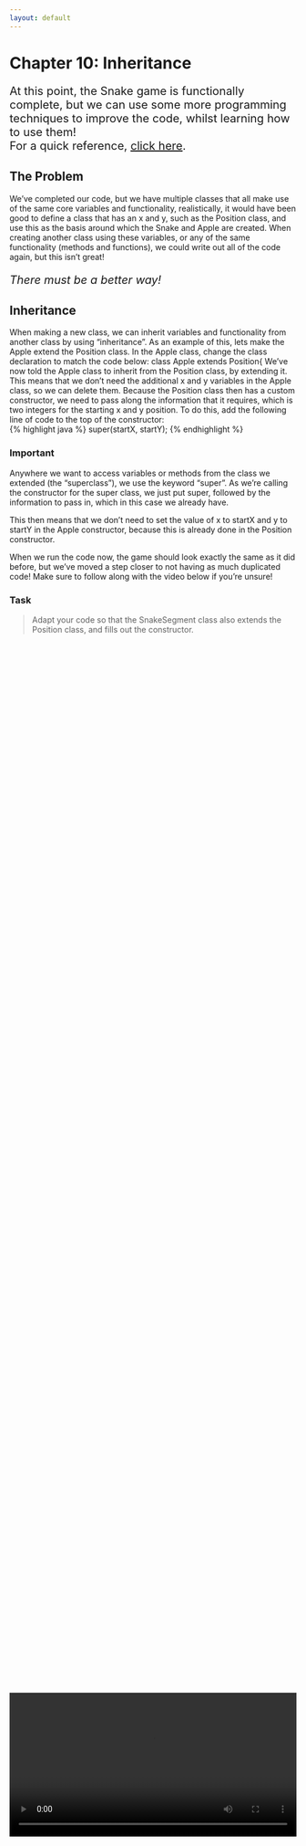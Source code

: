 ```yaml
---
layout: default
---
```


<h1>Chapter 10: Inheritance</h1>
<p style="font-size:20px">
At this point, the Snake game is functionally complete, but we can use some more programming techniques to improve the code, whilst learning how to use them!
<br>
For a quick reference, <a href="../QuickReference/inheritance">click here</a>.
<br></p>

<h2>The Problem</h2>
We’ve completed our code, but we have multiple classes that all make use of the same core variables and functionality, realistically, it would have been good to define a class that has an x and y, such as the Position class, and use this as the basis around which the Snake and Apple are created. When creating another class using these variables, or any of the same functionality (methods and functions), we could write out all of the code again, but this isn’t great!

<p style="font-size:20px"><i>There must be a better way!</i></p>



<h2 id="inheritance">Inheritance</h2>
When making a new class, we can inherit variables and functionality from another class by using “inheritance”. As an example of this, lets make the Apple extend the Position class.
In the Apple class, change the class declaration to match the code below:
class Apple extends Position{
We’ve now told the Apple class to inherit from the Position class, by extending it. This means that we don’t need the additional x and y variables in the Apple class, so we can delete them.
Because the Position class then has a custom constructor, we need to pass along the information that it requires, which is two integers for the starting x and y position.
To do this, add the following line of code to the top of the constructor:<br>
{% highlight java %}
    super(startX, startY);
{% endhighlight %}

<h3>Important</h3>
Anywhere we want to access variables or methods from the class we extended (the “superclass”), we use the keyword “super”. As we’re calling the constructor for the super class, we just put super, followed by the information to pass in, which in this case we already have.

This then means that we don’t need to set the value of x to startX and y to startY in the Apple constructor, because this is already done in the Position constructor. 

When we run the code now, the game should look exactly the same as it did before, but we’ve moved a step closer to not having as much duplicated code! Make sure to follow along with the video below if you’re unsure!


<h3>Task</h3>
<blockquote>Adapt your code so that the SnakeSegment class also extends the Position class, and fills out the constructor.</blockquote>

<br>
<div style="display: flex; justify-content: center; align-items: center; height: 100%;">
  <video width="600" controls style="max-width: 100%;">
    <source src="{{ site.baseurl }}/Videos/Inheritance.mp4" type="video/mp4">
    Your browser does not support the video tag.
  </video>
</div>
<br>


<br>
<h2 id="polymorphism">Polymorphism</h2>
When storing an object that is from a child class, we can store it into a variable of the type of its super class.
For example, now that the Apple class extends the position class, we could store the value of “apple” into a variable of type “Position”, or even create a new Apple to be stored into one, as below:<br>
{% highlight java %}
Position test = new Apple(50,100);
{% endhighlight %}

Importantly, whilst the position variable does now contain an Apple object, when we access the variable test, we can’t access anything that isn’t defined in the Position class, because the system doesn’t know ahead of time that the value inside of it is technically an Apple, it just knows that it’s a position.
Because we could technically now store Apples and SnakeSegments in Position variables, we’re able to make use of something called “polymorphism” which roughly means “many types”.


<li>**Delete the above line of code if you added it to your project.**</li>


<h3>Task</h3>
<blockquote>Create a new class called “SnakeHead” in a new tab, and make this extend SnakeSegment. You will also need to give it a constructor that passes along the starting x and y positions.</blockquote>


Back in the Snake class, in the constructor, before looping through and adding the first 3 SnakeSegments, add a new SnakeHead object to the segments list, using the line of code below:<br>
{% highlight java %}
segments.add( new SnakeHead( startX, startY ) );
{% endhighlight %}

Playing the game should now look almost exactly the same. 

The reason we’re able to do this is because again, we’re storing an object of a class that extends the class type of the variable that we’re using to store it. So, because the segments list can contain SnakeSegments, and each SnakeHead object extends SnakeSegment, the ArrayList can store it!

Follow along with the video below if you get stuck, or need further explanation!

<br>
<div style="display: flex; justify-content: center; align-items: center; height: 100%;">
  <video width="600" controls style="max-width: 100%;">
    <source src="{{ site.baseurl }}/Videos/Polymorphism.mp4" type="video/mp4">
    Your browser does not support the video tag.
  </video>
</div>
<br>


<br>
<h2 id="overriding_functionality">Overriding Functionality</h2>
So far, the SnakeHead class just makes use of the variables and functionality that was already inside the SnakeSegment class. We can add more functionality, but what if we want the SnakeHead to draw differently? The SnakeSegment class already has a Draw method, but we can write out new functionality to be used instead of this, by overriding that method.

Copy and paste the code below into the SnakeHead class:<br>
{% highlight java %}
void Draw(){
    fill(0,200,0);
    rect( x, y, size, size );
}
{% endhighlight %}


If we look back at the Draw method in the SnakeSegment class, we can see that the code we’ve just added is exactly the same, other than the values being passed into the fill command, which control the colour.

Because the two methods share the same name, when we call Draw on each element of the segments list in the Snake class’s Draw method, the first element (the one we created as a SnakeHead) will instead use the Draw method in its own class, rather than the one it is inheriting from, overriding the base functionality.

If you run the code now, you should see that the snake’s head is a different shade of green!
Feel free to change the colour as you wish by changing the values in the fill command as before!

Whilst we’ve overridden the method to change the colour, overridden methods and functions can be as complicated as you need them to be, which can make them very useful. You could for example have a game with multiple types of enemy, that all inherit from a base enemy class. This would mean you could store them all in the same list, but each one could override an Attack method with their own form of attacking!

Make sure to follow along with the video below if you’re stuck! 

<br>
<div style="display: flex; justify-content: center; align-items: center; height: 100%;">
  <video width="600" controls style="max-width: 100%;">
    <source src="{{ site.baseurl }}/Videos/OverridingFunctionality.mp4" type="video/mp4">
    Your browser does not support the video tag.
  </video>
</div>
<br>

<br>
<h2 id="snake_video">Snake Game: Part 10</h2>
In this video we’ll be re-covering the content from this chapter, all the work is done!
<div style="display: flex; justify-content: center; align-items: center; height: 100%;">
  <video width="600" controls style="max-width: 100%;">
    <source src="{{ site.baseurl }}/Videos/SnakePart10.mp4" type="video/mp4">
    Your browser does not support the video tag.
  </video>
</div>


<br>
<h2>Quick check!</h2>
Before you move on, let's have a quick check that you've got everything so far!
<div class="question1container" data-correct-answer="D">
    <h3>What does inheritance allow us to do?</h3>
    <form id="quizForm">
        <input type="radio" id="option1" name="answer" value="A" data-feedback="That's not quite right, inheriting from a class also copies all of its variables!">
        <label for="option1">Copy methods to new classes but not variables.</label><br>
        <input type="radio" id="option2" name="answer" value="B" data-feedback="This is correct, but inheriting also allows us to do other things!">
        <label for="option2">Copy methods and variables to new classes.</label><br>
        <input type="radio" id="option3" name="answer" value="C" data-feedback="That's not quite right, inheriting from a class also copies all of its methods and functions!">
        <label for="option3">Copy variables to new classes but not methods.</label><br>
        <input type="radio" id="option4" name="answer" value="D" data-feedback="That's correct! Inheriting from a class essentially copies all of the methods and variables into the new class definition, and allows for polymorphism!">
        <label for="option4">Copy methods and variables to new classes and allow for polymorphism.</label><br><br>
        <button type="button" onclick="checkAnswer('.question1container')">Submit</button><p id="result" class="result"></p>
    </form>
</div>

<div class="question2container" data-correct-answer="B">
    <h3>Which of the following is true?</h3>
    <form id="quizForm">
        <input type="radio" id="option21" name="answer" value="A" data-feedback="That's not quite right, a class can be extended from as many times as you'd like!">
        <label for="option21">Classes can only be extended by one other class.</label><br>
        <input type="radio" id="option22" name="answer" value="B" data-feedback="That's correct! All classes in Java already extend from the Object class! This means all class objects can access methods such as toString, or can be stored in a list of Object variables!">
        <label for="option22">All classes in Java already extend from the Object class.</label><br>
        <input type="radio" id="option23" name="answer" value="C" data-feedback="That's not quite right, objects of a child class can be stored in variables of a class type that they extend from! This is polymorphism!">
        <label for="option23">Objects of a child class can only be stored in variables of that child class.</label><br>
        <input type="radio" id="option24" name="answer" value="D" data-feedback="That's not quite right, a child class can have methods with the same name as its parent class so that it can override the functionality of the parent class.">
        <label for="option24">A child class cannot have methods with the same names as methods in the parent class.</label><br><br>
        <button type="button" onclick="checkAnswer('.question2container')">Submit</button><p id="result" class="result">  </p>
    </form>
</div>

<div class="question3container" data-correct-answer="A">
    <h3>What is the correct way to call a parent class constructor method?</h3>
    <form id="quizForm">
        <input type="radio" id="option31" name="answer" value="A" data-feedback="That's correct! This would correctly call the parent class constructor, make sure to only do this in the child class constructor!">
        <label for="option31">super();</label><br>
        <input type="radio" id="option32" name="answer" value="B" data-feedback="That's not quite right, this would call a method called setup from the parent class if it existed!">
        <label for="option32">super.setup();</label><br>
        <input type="radio" id="option33" name="answer" value="C" data-feedback="That's not quite right, this would call a method called constructor from the parent class if it existed!">
        <label for="option33">super.constructor();</label><br>
        <input type="radio" id="option34" name="answer" value="D" data-feedback="That's not quite right, whilst we refer to it as a parent class, the way to access the parent class is with the keyword super!">
        <label for="option34">parent();</label><br><br>
        <button type="button" onclick="checkAnswer('.question3container')">Submit</button><p id="result" class="result">  </p>
    </form>
</div>


<br>
<h2>Summary</h2>
We're now done with the Snake game! There are more things we could change, so feel free to be creative with your game. Change the colours, add more apples, add more players, add a score indicator, anything you'd like! And make sure to look back through the additional pages you might have missed throughout the course below!

If you're unsure where to get started adding new features, or how to get back on track when there's errors in your code, make sure to continue on to chapters 11 and 12!

<br>
<h2>Project Files</h2>
To download the completed project files for this chapter, <a href="{{ site.baseurl }}/ProcessingFiles/Chapter10_Inheritance.zip" target="_blank">click here</a>. Make sure to extract the files from the zip before trying to open them!
<br>

<h2>Extension Task</h2>
You don't need to complete this to move on, but feel free to be get creative!
<blockquote>
Create a child class of SnakeSegment called SnakeTail!<br>
You can then add this to the end of the snake when it is first created!<br>
Make the snakes tail look however you would like!<br>
When growing the snake, you'll need to insert a new normal SnakeSegment object in the middle of the body instead of at the end, by including the place in the list you would like to insert it to in the ArrayList add method, like this:<br>
segments.add(3,newSegment); // inserts the object "newSegment" at position 3 in the ArrayList!
</blockquote>

<br>
<h2>Explore</h2>
<ul>
     <li><h3><a href="../Extras/Abstract_Classes">How do I stop myself from creating instances of a parent class?</a></h3></li>
     <li><h3><a href="../Extras/Interfaces">Can I use polymorphism without inheritance? (for classes that have some similarities but not a parent-child relationship!)</a></h3></li>
</ul>


<h2>More Help</h2>
<ul>
    <li><h3><a href="https://youtu.be/e6eXD8DHc_A?si=Y-UBwsA5TuFIKfWY&t=209" target="_blank">Inheritance overview</a></h3></li>
    <li><h3><a href="https://www.youtube.com/watch?v=WCgo3sDFLVQ" target="_blank">Inheritance example</a></h3></li>
    <li><h3><a href="https://www.youtube.com/watch?v=qqYOYIVrso0" target="_blank">Polymorphism</a></h3></li>
</ul>
<br>

<p style="font-size: 30px; text-align: right;"><a href="./implementing_a_feature">Chapter 11 >></a></p>

<br>
<br>
<br>

	{% include quiz_script.html %}